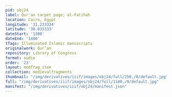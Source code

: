 ```yaml
---
pid: obj24
label: Qur'an carpet page; al-Fatihah
location: Cairo, Egypt
longitude: '31.233334'
latitude: '30.033333'
dateStart: '1300'
dateEnd: '1400'
tTags: Illuminated Islamic manuscripts
originalwork: Qur’an
repository: Library of Congress
format: audio
order: '23'
layout: medfrag_item
collection: medievalfragments
thumbnail: "/img/derivatives/iiif/images/obj24/full/250,/0/default.jpg"
full: "/img/derivatives/iiif/images/obj24/full/1140,/0/default.jpg"
manifest: "/img/derivatives/iiif/obj24/manifest.json"
---
```

